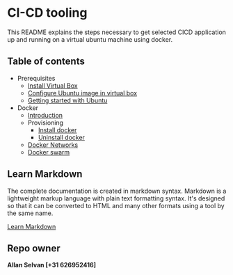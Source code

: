 # CI-CD tooling

This README explains the steps necessary to get selected CICD application up and running on a virtual ubuntu machine using docker.

## Table of contents

* Prerequisites
    * [Install Virtual Box](./docs/install-virtualbox.md)
    * [Configure Ubuntu image in virtual box](./docs/ubuntu-virtulbox.md)
    * [Getting started with Ubuntu](./docs/ubuntu-getting-started.md)
* Docker
    * [Introduction](./docs/docker.md)
    * Provisioning
        * [Install docker](./docs/install-docker.md)
        * [Uninstall docker](./docs/uninstall-docker.md)
    * [Docker Networks](./docs/docker-networks.md)
    * [Docker swarm](./docs/docker-swarm.md)

## Learn Markdown

The complete documentation is created in markdown syntax.
Markdown is a lightweight markup language with plain text formatting syntax. It's designed so that it can be converted to HTML and many other formats using a tool by the same name.

[Learn Markdown](https://github.com/adam-p/markdown-here/wiki/Markdown-Cheatsheet)

## Repo owner

**Allan Selvan [+31 626952416]**